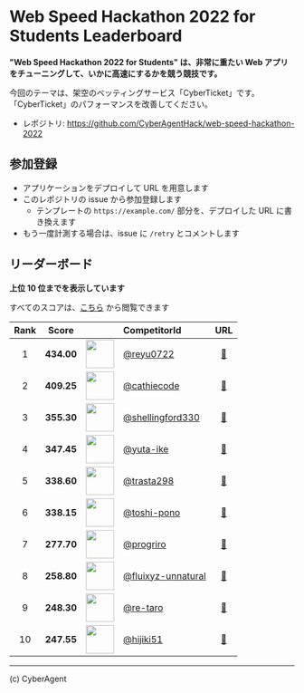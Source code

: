 # Web Speed Hackathon 2022 for Students Leaderboard

**"Web Speed Hackathon 2022 for Students" は、非常に重たい Web アプリをチューニングして、いかに高速にするかを競う競技です。**

今回のテーマは、架空のベッティングサービス「CyberTicket」です。
「CyberTicket」のパフォーマンスを改善してください。

- レポジトリ: https://github.com/CyberAgentHack/web-speed-hackathon-2022

## 参加登録

- アプリケーションをデプロイして URL を用意します
- このレポジトリの issue から参加登録します
  - テンプレートの `https://example.com/` 部分を、デプロイした URL に書き換えます
- もう一度計測する場合は、issue に `/retry` とコメントします

## リーダーボード

**上位 10 位までを表示しています**

すべてのスコアは、[こちら](./score.csv) から閲覧できます

<!-- leaderboard:start -->

|Rank|Score||CompetitorId|URL|
|:--:|:--:|:--:|:--|:--:|
|1|**434.00**|<img alt="" width="50" height="50" src="https://github.com/reyu0722.png?size=100"/>|[@reyu0722](https://github.com/reyu0722)|[:link:](https://wsh2022.reyu.dev/)|
|2|**409.25**|<img alt="" width="50" height="50" src="https://github.com/cathiecode.png?size=100"/>|[@cathiecode](https://github.com/cathiecode)|[:link:](https://wsh-2022-cathiecode.tk/)|
|3|**355.30**|<img alt="" width="50" height="50" src="https://github.com/shellingford330.png?size=100"/>|[@shellingford330](https://github.com/shellingford330)|[:link:](https://cyber-ticket.herokuapp.com/)|
|4|**347.45**|<img alt="" width="50" height="50" src="https://github.com/yuta-ike.png?size=100"/>|[@yuta-ike](https://github.com/yuta-ike)|[:link:](https://wsh2022.herokuapp.com/)|
|5|**338.60**|<img alt="" width="50" height="50" src="https://github.com/trasta298.png?size=100"/>|[@trasta298](https://github.com/trasta298)|[:link:](https://wsh.trasta.dev/)|
|6|**338.15**|<img alt="" width="50" height="50" src="https://github.com/toshi-pono.png?size=100"/>|[@toshi-pono](https://github.com/toshi-pono)|[:link:](https://wsh-2022-spring.toshi00.dev/)|
|7|**277.70**|<img alt="" width="50" height="50" src="https://github.com/progriro.png?size=100"/>|[@progriro](https://github.com/progriro)|[:link:](https://wsh-2022-progriro.herokuapp.com/)|
|8|**258.80**|<img alt="" width="50" height="50" src="https://github.com/fluixyz-unnatural.png?size=100"/>|[@fluixyz-unnatural](https://github.com/fluixyz-unnatural)|[:link:](http://2022webspeedhackathon.flui.xyz/)|
|9|**248.30**|<img alt="" width="50" height="50" src="https://github.com/re-taro.png?size=100"/>|[@re-taro](https://github.com/re-taro)|[:link:](https://web-speed-hackathon-re-taro.herokuapp.com/)|
|10|**247.55**|<img alt="" width="50" height="50" src="https://github.com/hijiki51.png?size=100"/>|[@hijiki51](https://github.com/hijiki51)|[:link:](https://web-speed-hackathon-2022.hijiki51.dev/)|

<!-- leaderboard:end -->

---

(c) CyberAgent

